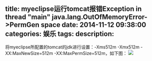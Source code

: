 title: myeclipse运行tomcat报错Exception in thread "main" java.lang.OutOfMemoryError->PermGen space
date: 2014-11-12 09:38:00
categories: 娱乐
tags: 
description:
---
将myeclipse所配置的tomcat的jdk进行设置：-Xms512m -Xmx512m -XX:MaxNewSize=512m -XX:MaxPermSize=512m，如下图：
![](http://img.blog.csdn.net/20141112093835890?watermark/2/text/aHR0cDovL2Jsb2cuY3Nkbi5uZXQvQWZpclNyYWZ0R2Fycmllcg==/font/5a6L5L2T/fontsize/400/fill/I0JBQkFCMA==/dissolve/70/gravity/Center)
